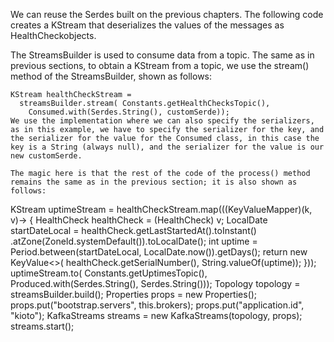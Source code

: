 
We can reuse the Serdes built on the previous chapters. The following code creates a KStream that deserializes the values of the messages as HealthCheckobjects.

The StreamsBuilder is used to consume data from a topic. The same as in previous sections, to obtain a KStream from a topic, we use the stream() method of the StreamsBuilder, shown as follows:

```
KStream healthCheckStream =
  streamsBuilder.stream( Constants.getHealthChecksTopic(),
    Consumed.with(Serdes.String(), customSerde));
We use the implementation where we can also specify the serializers, as in this example, we have to specify the serializer for the key, and the serializer for the value for the Consumed class, in this case the key is a String (always null), and the serializer for the value is our new customSerde.

The magic here is that the rest of the code of the process() method remains the same as in the previous section; it is also shown as follows:

```
KStream uptimeStream = healthCheckStream.map(((KeyValueMapper)(k, v)-> {
  HealthCheck healthCheck = (HealthCheck) v;
  LocalDate startDateLocal = healthCheck.getLastStartedAt().toInstant()
               .atZone(ZoneId.systemDefault()).toLocalDate();
  int uptime =
      Period.between(startDateLocal, LocalDate.now()).getDays();
  return new KeyValue<>(
      healthCheck.getSerialNumber(), String.valueOf(uptime));
}));
uptimeStream.to( Constants.getUptimesTopic(),
      Produced.with(Serdes.String(), Serdes.String()));
Topology topology = streamsBuilder.build();
Properties props = new Properties();
props.put("bootstrap.servers", this.brokers);
props.put("application.id", "kioto");
KafkaStreams streams = new KafkaStreams(topology, props);
streams.start(); 